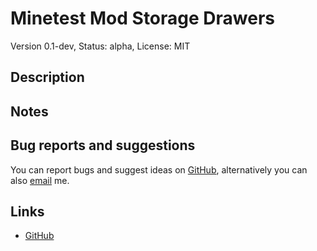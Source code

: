 # Minetest Mod Storage Drawers
Version 0.1-dev, Status: alpha, License: MIT

## Description


## Notes


## Bug reports and suggestions
You can report bugs and suggest ideas on [GitHub](http://github.com/lnj2/drawers/issues/new),
alternatively you can also [email](mailto:git@lnj.li) me.

## Links
* [GitHub](http://github.com/lnj2/drawers/)
